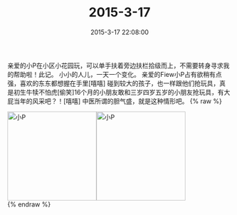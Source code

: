 ﻿---
title: "2015-3-17"
date: 2015-3-17 22:08:00
tags:
categories: 妈妈
---
亲爱的小P在小区小花园玩，可以单手扶着旁边扶栏拾级而上，不需要转身寻求我的帮助啦！此记。
小小的人儿，一天一个变化。
亲爱的Fiew小P占有欲稍有点强，喜欢的东东都想握在手里[嘻嘻]
碰到较大的孩子，也一样跟他们抢玩具，真是初生牛犊不怕虎[偷笑]16个月的小朋友敢和三岁四岁五岁的小朋友抢玩具，有大屁当年的风采吧？！[嘻嘻]
中医所谓的胆气盛，就是这种情形吧。
{% raw %}
<div style="width:500 px">
<div style="float:left; width:100 px"><img src="/images/微信图片_20171011084224.jpg" width="200" alt="小P"></div>
<div style="float:left; width:100 px"><img src="/images/微信图片_20171011084248.jpg" width="200" alt="小P"></div>
<div style="clear:both"></div>
</div>
{% endraw %}